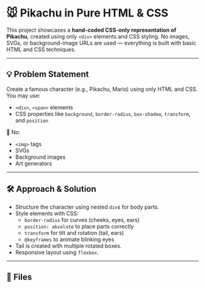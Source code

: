 # 🐭 Pikachu in Pure HTML & CSS

This project showcases a **hand-coded CSS-only representation of Pikachu**, created using only `<div>` elements and CSS styling. No images, SVGs, or background-image URLs are used — everything is built with basic HTML and CSS techniques.

---

## 💡 Problem Statement

Create a famous character (e.g., Pikachu, Mario) using only HTML and CSS. You may use:
- `<div>`, `<span>` elements
- CSS properties like `background`, `border-radius`, `box-shadow`, `transform`, and `position`

🚫 No:
- `<img>` tags
- SVGs
- Background images
- Art generators

---

## 🛠️ Approach & Solution

- Structure the character using nested `div`s for body parts.
- Style elements with CSS:
  - `border-radius` for curves (cheeks, eyes, ears)
  - `position: absolute` to place parts correctly
  - `transform` for tilt and rotation (tail, ears)
  - `@keyframes` to animate blinking eyes
- Tail is created with multiple rotated boxes.
- Responsive layout using `flexbox`.

---

## 📁 Files

